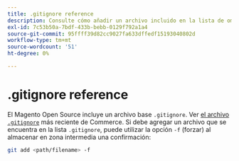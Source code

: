 ```yaml
---
title: .gitignore reference
description: Consulte cómo añadir un archivo incluido en la lista de omisión.
exl-id: 7c53b50a-7bdf-433b-bebb-0129f792a1a4
source-git-commit: 95ffff39d82cc9027fa633dffedf15193040802d
workflow-type: tm+mt
source-wordcount: '51'
ht-degree: 0%

---
```


# .gitignore reference

El Magento Open Source incluye un archivo base `.gitignore`. Ver [el archivo `.gitignore`](https://raw.githubusercontent.com/magento/magento2/2.4/.gitignore) más reciente de Commerce. Si debe agregar un archivo que se encuentra en la lista `.gitignore`, puede utilizar la opción `-f` (forzar) al almacenar en zona intermedia una confirmación:

```bash
git add <path/filename> -f
```
